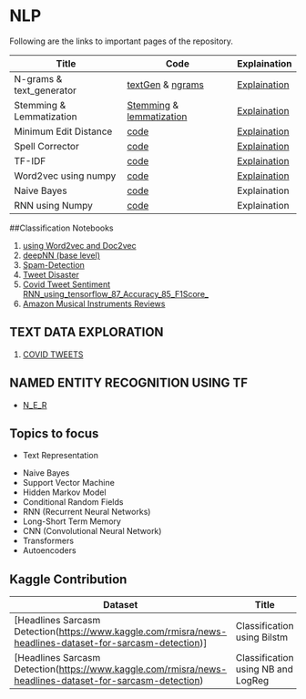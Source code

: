 # NLP 
Following are the links to important pages of the repository. 

| Title | Code | Explaination |
|------|-----|-----|
| N-grams & text_generator| [textGen](https://github.com/rushikeshnaik779/PracticeForNLP/blob/main/ngrams/Basic_Language_Model_.ipynb) & [ngrams](https://github.com/rushikeshnaik779/PracticeForNLP/blob/main/ngrams/Creating_Ngrams.ipynb) | [Explaination](https://github.com/rushikeshnaik779/PracticeForNLP/blob/main/ngrams/README.md) | 
| Stemming & Lemmatization| [Stemming](https://github.com/rushikeshnaik779/PracticeForNLP/blob/main/Stemming-Lemmatization/Stemming.ipynb) & [lemmatization](https://github.com/rushikeshnaik779/PracticeForNLP/blob/main/Stemming-Lemmatization/Lemma.ipynb) | [Explaination](https://github.com/rushikeshnaik779/PracticeForNLP/blob/main/Stemming-Lemmatization/README.md) | 
| Minimum Edit Distance| [code](https://github.com/rushikeshnaik779/PracticeForNLP/blob/main/Minimum_Edit_Distance/minimum_Edit_distance.ipynb) | [Explaination](https://github.com/rushikeshnaik779/PracticeForNLP/blob/main/Minimum_Edit_Distance/README.md) | 
| Spell Corrector | [code](https://github.com/rushikeshnaik779/PracticeForNLP/blob/main/spell_corrector/Spell_Correction.ipynb) | [Explaination](https://github.com/rushikeshnaik779/PracticeForNLP/blob/main/spell_corrector/README.md) | 
| TF-IDF| [code](https://github.com/rushikeshnaik779/PracticeForNLP/blob/main/tfidfFromScratch/TF_IDF_from_Scratch.ipynb) | [Explaination](https://github.com/rushikeshnaik779/PracticeForNLP/blob/main/tfidfFromScratch/README.md) | 
| Word2vec using numpy | [code](https://github.com/rushikeshnaik779/PracticeForNLP/blob/main/word2vec_using_numpy/word2vec_skipgram_v1.ipynb) | [Explaination](https://github.com/rushikeshnaik779/PracticeForNLP/blob/main/word2vec_using_numpy/README.md) | 
| Naive Bayes| [code](https://github.com/rushikeshnaik779/EDA/blob/master/Naive_Bayes_with_Python.ipynb) | Explaination | 
| RNN using Numpy| [code](https://github.com/rushikeshnaik779/PracticeForNLP/blob/main/rnn_from_scratch/RNN_from_scartch.ipynb) | Explaination | 

##Classification Notebooks 
1. [using Word2vec and Doc2vec](https://github.com/rushikeshnaik779/classification_algorithms_miscellaneous/blob/main/D2V_W2V.ipynb)
2. [deepNN (base level)](https://github.com/rushikeshnaik779/classification_algorithms_miscellaneous/blob/main/DeepNN.ipynb)
3. [Spam-Detection](https://github.com/rushikeshnaik779/sms_spam/blob/main/SMS_spam_detection_.ipynb)
4. [Tweet Disaster](https://github.com/rushikeshnaik779/PracticeForNLP/blob/main/NLP_tweet_disaster/NLP_with_Tweet.ipynb)
5. [Covid Tweet Sentiment RNN_using_tensorflow_87_Accuracy_85_F1Score_](https://github.com/rushikeshnaik779/PracticeForNLP/blob/main/text_classifiers/RNN_using_tensorflow_87_Accuracy_85_F1Score_.ipynb)
6. [Amazon Musical Instruments Reviews](https://github.com/rushikeshnaik779/PracticeForNLP/blob/main/text_classifiers/Amazon_Musical_Instruments_Reviews_.ipynb)

## TEXT DATA EXPLORATION 
1. [COVID TWEETS](https://github.com/rushikeshnaik779/PracticeForNLP/blob/main/exploration/Basic_EDA_and_Visualization_of_covid_tweets.ipynb)

## NAMED ENTITY RECOGNITION USING TF
* [N_E_R](https://github.com/rushikeshnaik779/PracticeForNLP/blob/main/N_E_R/NER.ipynb)

## Topics to focus 

* Text Representation 
- Naive Bayes 
- Support Vector Machine 
- Hidden Markov Model 
- Conditional Random Fields 
- RNN (Recurrent Neural Networks)
- Long-Short Term Memory 
- CNN (Convolutional Neural Network) 
- Transformers 
- Autoencoders 


## Kaggle Contribution
| Dataset | Title | Kernels |
|------|------|-----|
|[Headlines Sarcasm Detection(https://www.kaggle.com/rmisra/news-headlines-dataset-for-sarcasm-detection)]|Classification using Bilstm|[url](https://www.kaggle.com/rushinaik/classification-using-bi-lstm)|
|[Headlines Sarcasm Detection(https://www.kaggle.com/rmisra/news-headlines-dataset-for-sarcasm-detection)|Classification using NB and LogReg|[url](https://www.kaggle.com/rushinaik/classification-using-nb-and-logreg-79-accuracy)|
